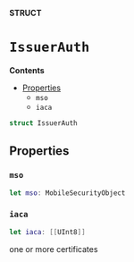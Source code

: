 **STRUCT**

# `IssuerAuth`

**Contents**

- [Properties](#properties)
  - `mso`
  - `iaca`

```swift
struct IssuerAuth
```

## Properties
### `mso`

```swift
let mso: MobileSecurityObject
```

### `iaca`

```swift
let iaca: [[UInt8]]
```

one or more certificates
